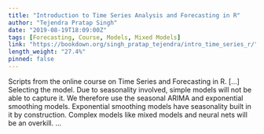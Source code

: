 ```yaml
---
title: "Introduction to Time Series Analysis and Forecasting in R"
author: "Tejendra Pratap Singh"
date: "2019-08-19T18:09:00Z"
tags: [Forecasting, Course, Models, Mixed Models]
link: "https://bookdown.org/singh_pratap_tejendra/intro_time_series_r/"
length_weight: "27.4%"
pinned: false
---
```


Scripts from the online course on Time Series and Forecasting in R. [...] Selecting the model. Due to seasonality involved, simple models will not be able to capture it. We therefore use the seasonal ARIMA and exponential smoothing models. Exponential smoothing models have seasonality built in it by construction. Complex models like mixed models and neural nets will be an overkill.  ...
